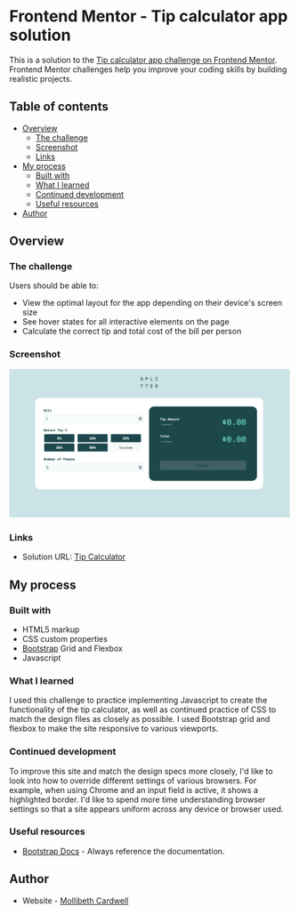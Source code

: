 # Frontend Mentor - Tip calculator app solution

This is a solution to the [Tip calculator app challenge on Frontend Mentor](https://www.frontendmentor.io/challenges/tip-calculator-app-ugJNGbJUX). Frontend Mentor challenges help you improve your coding skills by building realistic projects.

## Table of contents

- [Overview](#overview)
  - [The challenge](#the-challenge)
  - [Screenshot](#screenshot)
  - [Links](#links)
- [My process](#my-process)
  - [Built with](#built-with)
  - [What I learned](#what-i-learned)
  - [Continued development](#continued-development)
  - [Useful resources](#useful-resources)
- [Author](#author)



## Overview

### The challenge

Users should be able to:

- View the optimal layout for the app depending on their device's screen size
- See hover states for all interactive elements on the page
- Calculate the correct tip and total cost of the bill per person

### Screenshot

![](./screenshot.png)


### Links

- Solution URL: [Tip Calculator](https://mollibeth.dev/tip-calculator)


## My process

### Built with

- HTML5 markup
- CSS custom properties
- [Bootstrap](https://getbootstrap.com/) Grid and Flexbox
- Javascript



### What I learned

I used this challenge to practice implementing Javascript to create the functionality of the tip calculator, as well as continued practice of CSS to match the design files as closely as possible. I used Bootstrap grid and flexbox to make the site responsive to various viewports.


### Continued development

To improve this site and match the design specs more closely, I'd like to look into how to override different settings of various browsers. For example, when using Chrome and an input field is active, it shows a highlighted border. I'd like to spend more time understanding browser settings so that a site appears uniform across any device or browser used.

### Useful resources

- [Bootstrap Docs](https://getbootstrap.com/docs/5.2/layout/grid/) - Always reference the documentation.

## Author

- Website - [Mollibeth Cardwell](https://www.mollibeth.dev)
